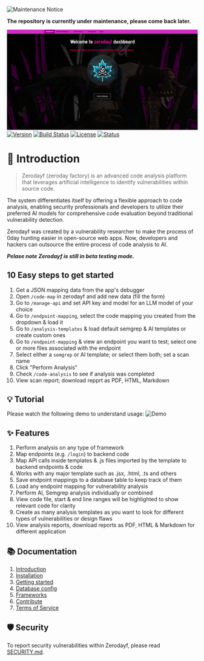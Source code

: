 ![Maintenance Notice](https://i.ibb.co/2YnRws44/image.png)

**The repository is currently under maintenance, please come back later.**

![Project Logo](./app/docs/zerodayf_0_6_0.png)
[![Version](https://shields.io/badge/version-0.6.0--beta-orange)]()
[![Build Status](https://shields.io/badge/build-passing-green)]()
[![License](https://shields.io/badge/license-MIT-blue)]()
[![Status](https://shields.io/badge/status-beta-yellow)]()


# 🌟 Introduction
> Zerodayf (zeroday factory) is an advanced code analysis platform that leverages artificial intelligence to identify vulnerabilities within source code. 

The system differentiates itself by offering a flexible approach to code analysis, enabling security professionals and developers to utilize their preferred AI models for comprehensive code evaluation beyond traditional vulnerability detection.

Zerodayf was created by a vulnerability researcher to make the process of 0day hunting easier in open-source web apps. Now, developers and hackers can outsource the entire process of code analysis to AI.

_**Pelase note Zerodayf is still in beta testing mode.**_


## 10 Easy steps to get started 
1. Get a JSON mapping data from the app's debugger
2. Open `/code-map` in zerodayf and add new data (fill the form)
3. Go to `/manage-api` and set API key and model for an LLM model of your choice
4. Go to `/endpoint-mapping`, select the code mapping you created from the dropdown & load it
5. Go to `/analysis-templates` & load default semgrep & AI templates or create custom ones
6. Go to `/endpoint-mapping` & view an endpoint you want to test; select one or more files associated with the endpoint
7. Select either a `semgrep` or AI template; or select them both; set a scan name 
8. Click "Perform Analysis"
9. Check `/code-analysis` to see if analysis was completed 
10. View scan report; download repprt as PDF, HTML, Markdown 


## 💡 Tutorial
Please watch the following demo to understand usage:
![Demo](./app/docs/zerodayf-demo.gif)

## ✨ Features
1. Perform analysis on any type of framework 
2. Map endpoints (e.g. `/login`) to backend code
3. Map API calls inside templates & .js files imported by the template to backend endpoints & code 
4. Works with any major template such as .jsx, .html, .ts and others
5. Save endpoint mappings to a database table to keep track of them 
6. Load any endpoint mapping for vulnerability analysis
7. Perform AI, Semgrep analysis individually or combined
8. View code file, start & end line ranges will be highlighted to show relevant code for clarity
9. Create as many analysis templates as you want to look for different types of vulnerabilities or design flaws 
10. View analysis reports, download reports as PDF, HTML & Markdown for different application 



## 📚 Documentation
1. [Introduction](./app/docs/1_intro.md)
2. [Installation](./app/docs/2_installation.md)
3. [Getting started](./app/docs/3_getting_started.md)
4. [Database config](./app/docs/4_database_config.md)
5. [Frameworks](./app/docs/5_frameworks.md)
6. [Contribute](./app/docs/6_contribute.md)
7. [Terms of Service](./app/docs/7_terms_of_service.md)

## 🛡️ Security
To report security vulnerabilities within Zerodayf, please read [SECURITY.md](./SECURITY.md).

